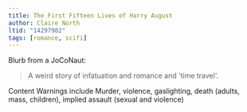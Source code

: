 ```yaml
---
title: The First Fifteen Lives of Harry August
author: Claire North
ltid: "14297982"
tags: [romance, scifi]
---
```


Blurb from a JoCoNaut:

> A weird story of infatuation and romance and 'time travel'.

Content Warnings include Murder, violence, gaslighting, death (adults, mass,
children), implied assault (sexual and violence)

